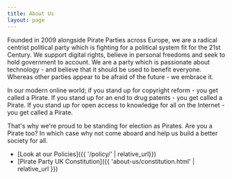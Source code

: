 ```yaml
---
title: About Us
layout: page
---
```


Founded in 2009 alongside Pirate Parties across Europe, we are a radical centrist political party which is fighting for a political system fit for the 21st Century. We support digital rights, believe in personal freedoms and seek to hold government to account. We are a party which is passionate about technology - and believe that it should be used to benefit everyone. Whereas other parties appear to be afraid of the future - we embrace it.

In our modern online world; if you stand up for copyright reform - you get called a Pirate. If you stand up for an end to drug patents - you get called a Pirate. If you stand up for open access to knowledge for all on the Internet - you get called a Pirate.

That's why we're proud to be standing for election as Pirates. Are you a Pirate too? In which case why not come aboard and help us build a better society for all.

* [Look at our Policies]({{ '/policy/' | relative_url}})
* [Pirate Party UK Constitution]({{ 'about-us/constitution.html' | relative_url }})
